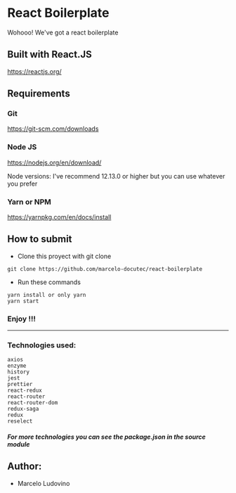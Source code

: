 # React Boilerplate

Wohooo! We've got a react boilerplate

## Built with React.JS
https://reactjs.org/

## Requirements

### Git
https://git-scm.com/downloads
### Node JS
https://nodejs.org/en/download/

Node versions:
I've recommend 12.13.0 or higher but you can use whatever you prefer

### Yarn or NPM
https://yarnpkg.com/en/docs/install

## How to submit

* Clone this proyect with git clone
```
git clone https://github.com/marcelo-docutec/react-boilerplate
```
* Run these commands
```
yarn install or only yarn
yarn start
```
### Enjoy !!!

---

### Technologies used:

```
axios
enzyme
history
jest
prettier
react-redux
react-router
react-router-dom
redux-saga
redux
reselect
```

##### For more technologies you can see the package.json in the source module

## Author:
* Marcelo Ludovino